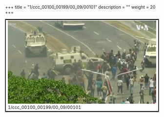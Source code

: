 +++
title = "1/ccc_00100_00199/00_09/00101"
description = ""
weight = 20
+++

<table style="border:2px solid black;max-width:800px;max-height:800px;" 
><tr><td>
<img class="center-fit-jpg"
src="/jpg_/aaa_20190430_NxaOmWaI8sI_00100.jpg">
1/ccc_00100_00199/00_09/00101
</img></td></tr></table>
